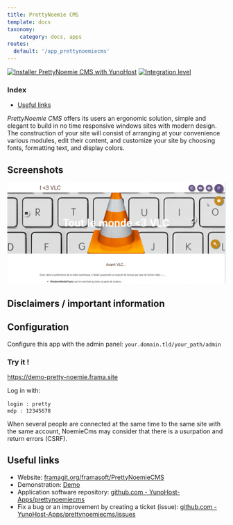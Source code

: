 ```yaml
---
title: PrettyNoemie CMS
template: docs
taxonomy:
    category: docs, apps
routes:
  default: '/app_prettynoemiecms'
---
```


[![Installer PrettyNoemie CMS with YunoHost](https://install-app.yunohost.org/install-with-yunohost.svg)](https://install-app.yunohost.org/?app=prettynoemiecms) [![Integration level](https://dash.yunohost.org/integration/prettynoemiecms.svg)](https://dash.yunohost.org/appci/app/prettynoemiecms)

### Index

- [Useful links](#useful-links)

*PrettyNoemie CMS* offers its users an ergonomic solution, simple and elegant to build in no time responsive windows sites with modern design.
The construction of your site will consist of arranging at your convenience various modules, edit their content, and customize your site by choosing fonts, formatting text, and display colors.

## Screenshots

![Screenshot of PrettyNoemie CMS](https://github.com/YunoHost-Apps/prettynoemiecms_ynh/blob/master/doc/screenshots/pages-framasite-theme-light.gif)

## Disclaimers / important information

## Configuration

Configure this app with the admin panel: `your.domain.tld/your_path/admin`

### Try it !

https://demo-pretty-noemie.frama.site

Log in with:
```
login : pretty
mdp : 12345678
```
When several people are connected at the same time to the same site with the same account, NoemieCms may consider that there is a usurpation and return errors (CSRF).

## Useful links

+ Website: [framagit.org/framasoft/PrettyNoemieCMS](https://framagit.org/framasoft/PrettyNoemieCMS)
+ Demonstration: [Demo](https://demo-pretty-noemie.frama.site)
+ Application software repository: [github.com - YunoHost-Apps/prettynoemiecms](https://github.com/YunoHost-Apps/prettynoemiecms_ynh)
+ Fix a bug or an improvement by creating a ticket (issue): [github.com - YunoHost-Apps/prettynoemiecms/issues](https://github.com/YunoHost-Apps/prettynoemiecms_ynh/issues)
